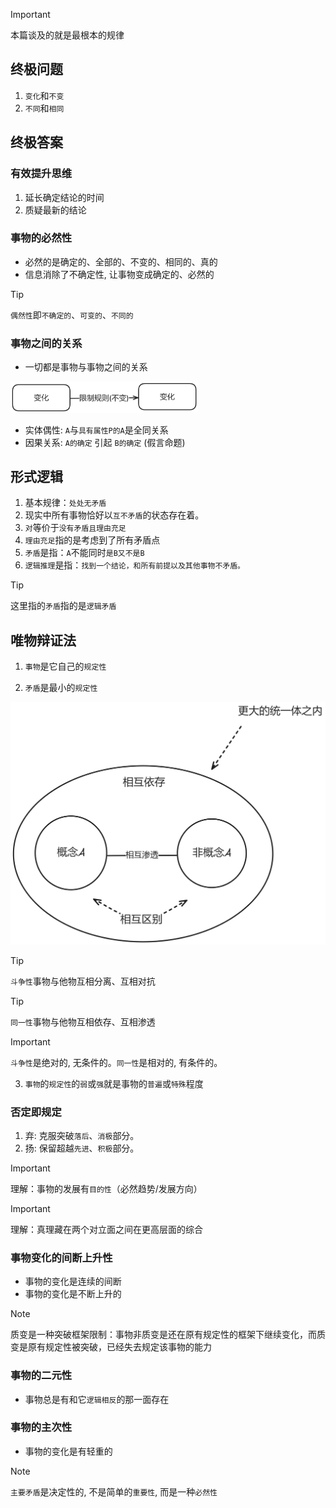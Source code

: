 > [!IMPORTANT]
> 本篇谈及的就是最根本的规律

## 终极问题

1. `变化`和`不变`
2. `不同`和`相同`

## 终极答案

### 有效提升思维

1. 延长确定结论的时间
2. 质疑最新的结论

### 事物的必然性

- 必然的是确定的、全部的、不变的、相同的、真的
- 信息消除了不确定性, 让事物变成确定的、必然的

> [!TIP]
> `偶然性`即`不确定的`、`可变的`、`不同的`

### 事物之间的关系

- 一切都是事物与事物之间的关系

<img src="../images/relation.png" width="300">

- 实体偶性: `A`与`具有属性P的A`是全同关系
- 因果关系: `A的确定` 引起 `B的确定` (假言命题)

## 形式逻辑

1. 基本规律：`处处无矛盾`
2. 现实中所有事物恰好以`互不矛盾`的状态存在着。
3. `对`等价于`没有矛盾且理由充足`
4. `理由充足`指的是考虑到了所有矛盾点
5. `矛盾`是指：`A`不能同时`是B又不是B`
6. `逻辑推理`是指：`找到一个结论，和所有前提以及其他事物不矛盾。`

> [!TIP]
> 这里指的`矛盾`指的是`逻辑矛盾`

## 唯物辩证法

1. `事物`是它自己的`规定性`

2. `矛盾`是最小的`规定性`

<img src="../images/conflict.png" width="900">

> [!TIP]
> `斗争性`事物与他物互相分离、互相对抗

> [!TIP]
> `同一性`事物与他物互相依存、互相渗透

> [!IMPORTANT]
> `斗争性`是绝对的, 无条件的。`同一性`是相对的, 有条件的。

3. `事物`的`规定性`的`弱`或`强`就是事物的`普遍`或`特殊`程度

### 否定即规定

1. 弃: 克服突破`落后`、`消极`部分。
2. 扬: 保留超越`先进`、`积极`部分。

> [!IMPORTANT]
> 理解：事物的发展有`目的性`（必然趋势/发展方向）

> [!IMPORTANT]
> 理解：真理藏在两个对立面之间在更高层面的综合

### 事物变化的间断上升性

- 事物的变化是连续的间断
- 事物的变化是不断上升的

> [!NOTE]
> 质变是一种突破框架限制：事物非质变是还在原有规定性的框架下继续变化，而质变是原有规定性被突破，已经失去规定该事物的能力

### 事物的二元性

- 事物总是有和它`逻辑相反`的那一面存在

### 事物的主次性

- 事物的变化是有轻重的

> [!NOTE]
> `主要矛盾`是决定性的, 不是简单的`重要性`, 而是一种`必然性`
